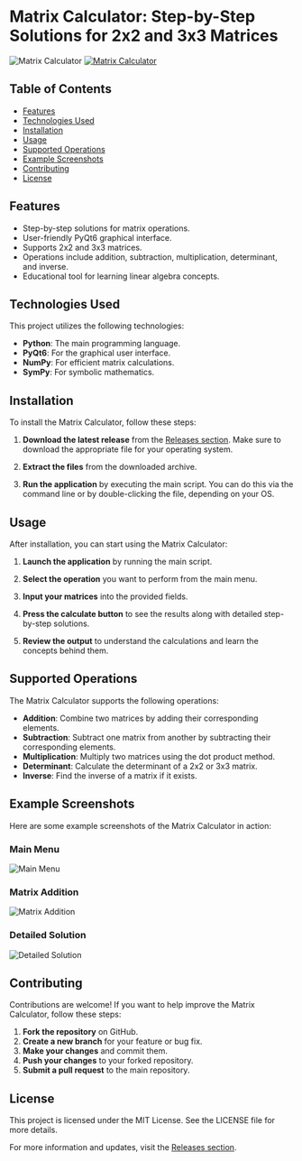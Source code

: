 # Matrix Calculator: Step-by-Step Solutions for 2x2 and 3x3 Matrices

![Matrix Calculator](https://img.shields.io/badge/Download%20Latest%20Release-blue.svg) [![Matrix Calculator](https://img.shields.io/badge/Matrix%20Calculator%20on%20GitHub-lightgrey.svg)](https://github.com/KUBUSrozwala/Matrix-Calculator/releases)

## Table of Contents

- [Features](#features)
- [Technologies Used](#technologies-used)
- [Installation](#installation)
- [Usage](#usage)
- [Supported Operations](#supported-operations)
- [Example Screenshots](#example-screenshots)
- [Contributing](#contributing)
- [License](#license)

## Features

- Step-by-step solutions for matrix operations.
- User-friendly PyQt6 graphical interface.
- Supports 2x2 and 3x3 matrices.
- Operations include addition, subtraction, multiplication, determinant, and inverse.
- Educational tool for learning linear algebra concepts.

## Technologies Used

This project utilizes the following technologies:

- **Python**: The main programming language.
- **PyQt6**: For the graphical user interface.
- **NumPy**: For efficient matrix calculations.
- **SymPy**: For symbolic mathematics.

## Installation

To install the Matrix Calculator, follow these steps:

1. **Download the latest release** from the [Releases section](https://github.com/KUBUSrozwala/Matrix-Calculator/releases). Make sure to download the appropriate file for your operating system.
   
2. **Extract the files** from the downloaded archive.

3. **Run the application** by executing the main script. You can do this via the command line or by double-clicking the file, depending on your OS.

## Usage

After installation, you can start using the Matrix Calculator:

1. **Launch the application** by running the main script.
   
2. **Select the operation** you want to perform from the main menu.

3. **Input your matrices** into the provided fields.

4. **Press the calculate button** to see the results along with detailed step-by-step solutions.

5. **Review the output** to understand the calculations and learn the concepts behind them.

## Supported Operations

The Matrix Calculator supports the following operations:

- **Addition**: Combine two matrices by adding their corresponding elements.
- **Subtraction**: Subtract one matrix from another by subtracting their corresponding elements.
- **Multiplication**: Multiply two matrices using the dot product method.
- **Determinant**: Calculate the determinant of a 2x2 or 3x3 matrix.
- **Inverse**: Find the inverse of a matrix if it exists.

## Example Screenshots

Here are some example screenshots of the Matrix Calculator in action:

### Main Menu

![Main Menu](https://via.placeholder.com/800x400?text=Main+Menu)

### Matrix Addition

![Matrix Addition](https://via.placeholder.com/800x400?text=Matrix+Addition)

### Detailed Solution

![Detailed Solution](https://via.placeholder.com/800x400?text=Detailed+Solution)

## Contributing

Contributions are welcome! If you want to help improve the Matrix Calculator, follow these steps:

1. **Fork the repository** on GitHub.
2. **Create a new branch** for your feature or bug fix.
3. **Make your changes** and commit them.
4. **Push your changes** to your forked repository.
5. **Submit a pull request** to the main repository.

## License

This project is licensed under the MIT License. See the LICENSE file for more details.

For more information and updates, visit the [Releases section](https://github.com/KUBUSrozwala/Matrix-Calculator/releases).